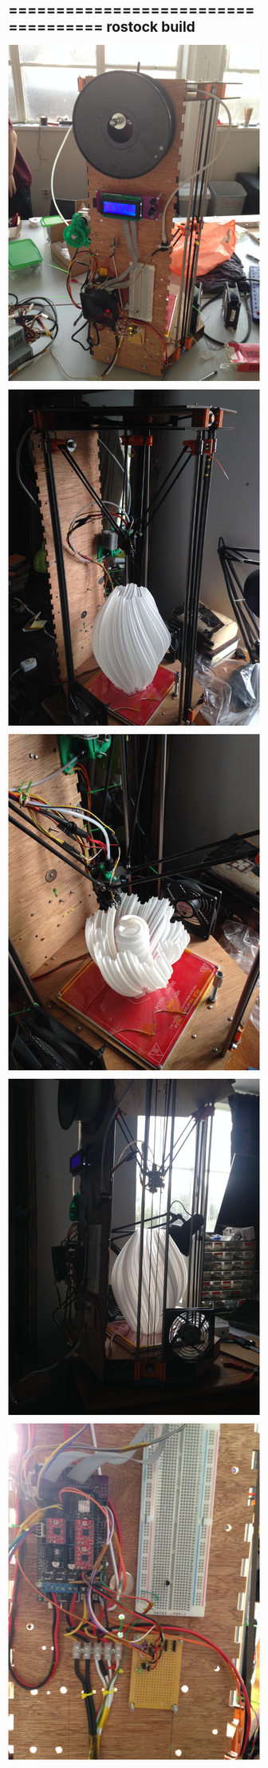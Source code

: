====================================
rostock build
====================================


![IMG_1104](IMG_1104.jpg?raw=true)

![IMG_1130](IMG_1130.jpg?raw=true)

![IMG_1119](IMG_1119.jpg?raw=true)

![IMG_1133](IMG_1133.jpg?raw=true)

![IMG_1140](IMG_1140.jpg?raw=true)
